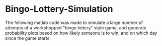 # Bingo-Lottery-Simulation
The following matlab code was made to simulate a large number of attempts of a workshopped "bingo lottery" style game, and generate probability plots based on how likely someone is to win, and on which day since the game starts.
